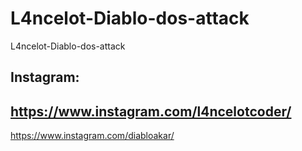 # L4ncelot-Diablo-dos-attack
L4ncelot-Diablo-dos-attack

Instagram: 
-
https://www.instagram.com/l4ncelotcoder/
-
https://www.instagram.com/diabloakar/
